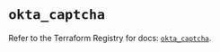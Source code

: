 # `okta_captcha`

Refer to the Terraform Registry for docs: [`okta_captcha`](https://registry.terraform.io/providers/okta/okta/4.6.3/docs/resources/captcha).
